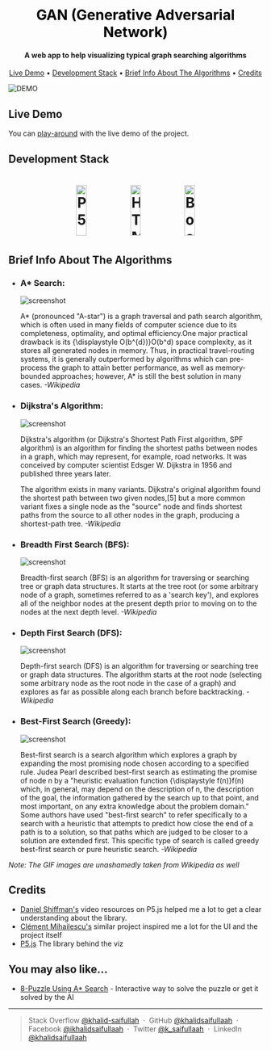 
<h1 align="center">
  <br>
  <a style ="color:black; text-decoration:none;" href="https://khalidsaifullaah.github.io/pathfinding-visualizer/">GAN (Generative Adversarial Network)</a>
</h1>

<h4 align="center">A web app to help visualizing typical graph searching algorithms</h4>


<p align="center">
  <a href="#live-demo">Live Demo</a> •
  <a href="#development-stack">Development Stack</a> •
  <a href="#brief-info-about-the-algorithms">Brief Info About The Algorithms</a> •
  <a href="#credits">Credits</a>
</p>

![DEMO](https://github.com/khalidsaifullaah/pathfinding-visualizer/blob/master/project_demo.gif?raw=true)


## Live Demo

You can [play-around](https://github.com/amitmerchant1990/electron-markdownify/releases/tag/v1.2.0) with the live demo of the project.

## Development Stack
<h1 align="center">
<img width="20%" height="100" src="https://www.ad-ventures.cc/static/aca21772a37e26761da9d791044f4e45/3cb25/p5js-pink.png" alt="P5.js logo">
<img width="20%" height="100" src="https://www.w3.org/html/logo/downloads/HTML5_1Color_Black.svg" alt="HTML logo">
<img width="20%" height="100" src="https://getbootstrap.com/docs/4.0/assets/brand/bootstrap-social-logo.png" alt="Bootstrap logo">
</h1>

## Brief Info About The Algorithms

- ### **A\* Search:**

    ![screenshot](https://upload.wikimedia.org/wikipedia/commons/9/98/AstarExampleEn.gif)

    A* (pronounced "A-star") is a graph traversal and path search algorithm, which is often used in many fields of computer science due to its completeness, optimality, and optimal efficiency.One major practical drawback is its {\displaystyle O(b^{d})}O(b^d) space complexity, as it stores all generated nodes in memory. Thus, in practical travel-routing systems, it is generally outperformed by algorithms which can pre-process the graph to attain better performance, as well as memory-bounded approaches; however, A* is still the best solution in many cases.   _-Wikipedia_

- ### **Dijkstra's Algorithm:**
    ![screenshot](https://upload.wikimedia.org/wikipedia/commons/thumb/5/57/Dijkstra_Animation.gif/220px-Dijkstra_Animation.gif)
    
    Dijkstra's algorithm (or Dijkstra's Shortest Path First algorithm, SPF algorithm) is an algorithm for finding the shortest paths between nodes in a graph, which may represent, for example, road networks. It was conceived by computer scientist Edsger W. Dijkstra in 1956 and published three years later.

    The algorithm exists in many variants. Dijkstra's original algorithm found the shortest path between two given nodes,[5] but a more common variant fixes a single node as the "source" node and finds shortest paths from the source to all other nodes in the graph, producing a shortest-path tree.
    _-Wikipedia_

- ### **Breadth First Search (BFS):**
    ![screenshot](https://upload.wikimedia.org/wikipedia/commons/4/46/Animated_BFS.gif)
    
    Breadth-first search (BFS) is an algorithm for traversing or searching tree or graph data structures. It starts at the tree root (or some arbitrary node of a graph, sometimes referred to as a 'search key'), and explores all of the neighbor nodes at the present depth prior to moving on to the nodes at the next depth level.
    _-Wikipedia_

- ### **Depth First Search (DFS):**
    ![screenshot](https://upload.wikimedia.org/wikipedia/commons/thumb/7/7f/Depth-First-Search.gif/220px-Depth-First-Search.gif)
    
    Depth-first search (DFS) is an algorithm for traversing or searching tree or graph data structures. The algorithm starts at the root node (selecting some arbitrary node as the root node in the case of a graph) and explores as far as possible along each branch before backtracking.
    _-Wikipedia_

- ### **Best-First Search (Greedy):**
    ![screenshot](https://upload.wikimedia.org/wikipedia/commons/thumb/5/57/Dijkstra_Animation.gif/220px-Dijkstra_Animation.gif)
    
    Best-first search is a search algorithm which explores a graph by expanding the most promising node chosen according to a specified rule.
    Judea Pearl described best-first search as estimating the promise of node n by a "heuristic evaluation function {\displaystyle f(n)}f(n) which, in general, may depend on the description of n, the description of the goal, the information gathered by the search up to that point, and most important, on any extra knowledge about the problem domain."
    Some authors have used "best-first search" to refer specifically to a search with a heuristic that attempts to predict how close the end of a path is to a solution, so that paths which are judged to be closer to a solution are extended first. This specific type of search is called greedy best-first search or pure heuristic search.
    _-Wikipedia_

_*Note\: The GIF images are unashamedly taken from Wikipedia as well*_


## Credits


- [Daniel Shiffman's](https://github.com/shiffman/) video resources on P5.js helped me a lot to get a clear understanding about the library.
- [Clément Mihailescu's](https://github.com/clementmihailescu) similar project inspired me a lot for the UI and the project itself
- [P5.js](https://p5js.org/) The library behind the viz


## You may also like...

- [8-Puzzle Using A* Search](https://khalidsaifullaah.github.io/8-Puzzle-A-Star-Search/) - Interactive way to solve the puzzle or get it solved by the AI


---

> Stack Overflow [@khalid-saifullah](https://github.com/khalidsaifullaah) &nbsp;&middot;&nbsp;
> GitHub [@khalidsaifullaah](https://github.com/khalidsaifullaah) &nbsp;&middot;&nbsp;
> Facebook [@ikhalidsaifullaah](https://www.facebook.com/ikhalidsaifullaah/) &nbsp;&middot;&nbsp;
> Twitter [@k_saifullaah](https://twitter.com/k_saifullaah) &nbsp;&middot;&nbsp;
> LinkedIn [@khalidsaifullaah](https://www.linkedin.com/in/khalidsaifullaah/)

